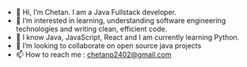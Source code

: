 - 👋 Hi, I’m Chetan. I am a Java Fullstack developer.
- 👀 I’m interested in learning, understanding software engineering technologies and writing clean, efficient code.
- 🌱 I know Java, JavaScript, React and I am currently learning Python. 
- 💞️ I’m looking to collaborate on open source java projects
- 📫 How to reach me : chetanp2402@gmail.com

<!---
chetanp2402/chetanp2402 is a ✨ special ✨ repository because its `README.md` (this file) appears on your GitHub profile.
You can click the Preview link to take a look at your changes.
--->
